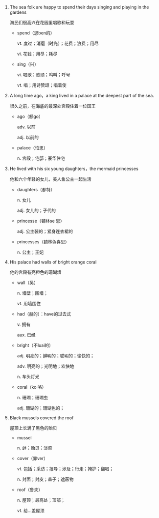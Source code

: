 1. The sea folk are happy to spend their days singing and playing in the gardens

    海民们很高兴在花园里唱歌和玩耍

    - spend（思ben的）

        vt. 度过；消磨（时光）；花费；浪费；用尽

        vi. 花钱；用尽；耗尽

    - sing（兴）

        vi. 唱歌；歌颂；鸣叫；呼号

        vt. 唱；用诗赞颂；唱着使

2. A long time ago，a king lived in a palace at the deepest part of the sea.

    很久之前，在海底的最深处宫殿住着一位国王

    - ago（额go）

        adv. 以前

        adj. 以前的

    - palace（怕思）

        n. 宫殿；宅邸；豪华住宅

    
3. He lived with his six young daughters，the mermaid princesses

    他和六个年轻的女儿，美人鱼公主一起生活

    - daughters（都特）

        n. 女儿

        adj. 女儿的；子代的

    - princesse（铺林se 思）

        adj. 公主装的；紧身连衣裙的

    - princesses（铺林色喜思）

        n. 公主；王妃
    
4. His palace had walls of bright orange coral

    他的宫殿有亮橙色的珊瑚墙


    - wall（吴）

        n. 墙壁；围墙；

        vt. 用墙围住

    - had（赫的）：have的过去式

        v. 拥有

        aux. 已经

    - bright（不luai的）

        adj. 明亮的；鲜明的；聪明的；愉快的；

        adv. 明亮的；光明地；欢快地

        n. 车头灯光

    - coral（ko 咯）

        n. 珊瑚；珊瑚虫

        adj. 珊瑚的；珊瑚色的；


5. Black mussels covered the roof

    屋顶上长满了黑色的贻贝

    - mussel

        n. 蚌；贻贝；淡菜

    - cover（靠ver）

        vt. 包括；采访；报导；涉及；行走；掩护；翻唱；

        n. 封面；封皮；盖子；遮蔽物
    
    - roof（鲁夫）

        n. 屋顶；最高处；顶部；

        vt. 给...盖屋顶

    
    